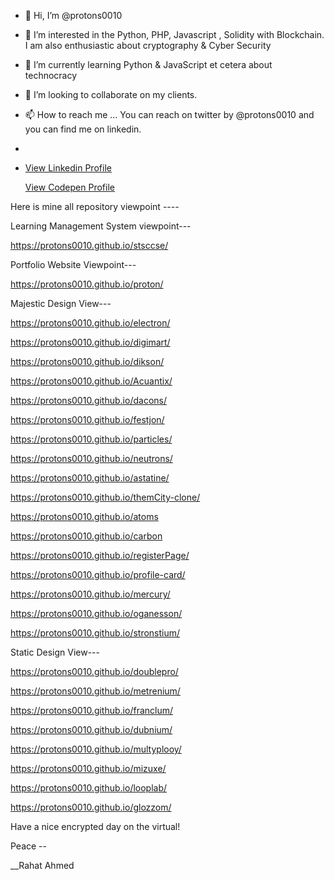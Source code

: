 

- 👋 Hi, I’m @protons0010
- 👀 I’m interested in the Python, PHP, Javascript , Solidity with Blockchain. I am also enthusiastic about cryptography & Cyber Security
- 🌱 I’m currently learning Python & JavaScript et cetera about technocracy
- 💞️ I’m looking to collaborate on my clients.
- 📫 How to reach me ... You can reach on twitter by @protons0010 and you can find me on linkedin.
- 
-   <a href="https://www.linkedin.com/in/protons0010">View Linkedin Profile </a>

    <a href="https://www.codepen.io/protons0010"> View Codepen Profile </a>





Here is mine all repository viewpoint ----

Learning Management System viewpoint---

https://protons0010.github.io/stsccse/ 

Portfolio Website Viewpoint---

https://protons0010.github.io/proton/ 

Majestic Design View---

https://protons0010.github.io/electron/

https://protons0010.github.io/digimart/

https://protons0010.github.io/dikson/

https://protons0010.github.io/Acuantix/

https://protons0010.github.io/dacons/

https://protons0010.github.io/festjon/

https://protons0010.github.io/particles/

https://protons0010.github.io/neutrons/

https://protons0010.github.io/astatine/

https://protons0010.github.io/themCity-clone/

https://protons0010.github.io/atoms

https://protons0010.github.io/carbon

https://protons0010.github.io/registerPage/

https://protons0010.github.io/profile-card/

https://protons0010.github.io/mercury/

https://protons0010.github.io/oganesson/

https://protons0010.github.io/stronstium/

Static Design View---

https://protons0010.github.io/doublepro/

https://protons0010.github.io/metrenium/

https://protons0010.github.io/franclum/

https://protons0010.github.io/dubnium/

https://protons0010.github.io/multyplooy/

https://protons0010.github.io/mizuxe/

https://protons0010.github.io/looplab/

https://protons0010.github.io/glozzom/




Have a nice encrypted day on the virtual!

Peace --

__Rahat Ahmed




<!---
protons0010/protons0010 is a ✨ special ✨ repository because its `README.md` (this file) appears on your GitHub profile.
You can click the Preview link to take a look at your changes.
--->
